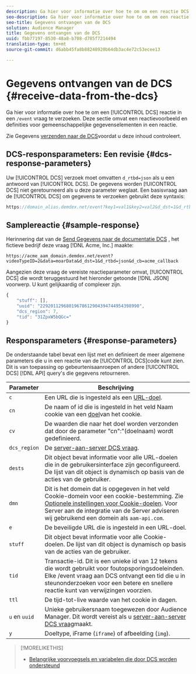 ```yaml
---
description: Ga hier voor informatie over hoe te om om een reactie DCS in een /event vraag te verzoeken. Deze sectie omvat een reactievoorbeeld en definities voor gemeenschappelijke gegevenselementen in een reactie.
seo-description: Ga hier voor informatie over hoe te om om een reactie DCS in een /event vraag te verzoeken. Deze sectie omvat een reactievoorbeeld en definities voor gemeenschappelijke gegevenselementen in een reactie.
seo-title: Gegevens ontvangen van de DCS
solution: Audience Manager
title: Gegevens ontvangen van de DCS
uuid: fbb77197-8530-48a8-b708-d785f7214494
translation-type: tm+mt
source-git-commit: d6abb45fa8b88248920b64db3ac4e72c53ecee13

---
```



# Gegevens ontvangen van de DCS {#receive-data-from-the-dcs}

Ga hier voor informatie over hoe te om een [!UICONTROL DCS] reactie in een `/event` vraag te verzoeken. Deze sectie omvat een reactievoorbeeld en definities voor gemeenschappelijke gegevenselementen in een reactie.

Zie Gegevens [verzenden naar de DCS](../../../api/dcs-intro/dcs-event-calls/dcs-url-send.md)voordat u deze inhoud controleert.

## DCS-responsparameters: Een revisie {#dcs-response-parameters}

Uw [!UICONTROL DCS] verzoek moet omvatten `d_rtbd=json` als u een antwoord van [!UICONTROL DCS]. De gegevens worden [!UICONTROL DCS] niet geretourneerd als u deze parameter weglaat. Een basisvraag aan de [!UICONTROL DCS] om gegevens te verzoeken gebruikt deze syntaxis:

```js
https://domain_alias.demdex.net/event?key1=val1&key2=val2&d_dst=1&d_rtbd=json&d_cb=callback
```

## Samplereactie {#sample-response}

Herinnering dat van de [Send Gegevens naar de documentatie DCS](../../../api/dcs-intro/dcs-event-calls/dcs-url-send.md) , het fictieve bedrijf deze vraag [!DNL Acme, Inc.] maakte:

`https://acme_aam_domain.demdex.net/event?videoTypeID=2&data=moarData&d_dst=1&d_rtbd=json&d_cb=acme_callback`

Aangezien deze vraag de vereiste reactieparameter omvat, [!UICONTROL DCS] die wordt teruggestuurd het hieronder getoonde [!DNL JSON] voorwerp. U kunt gelijkaardig of complexer zijn.

```js
{
    "stuff": [],
    "uuid": "22920112968019678612904394744954398990",
    "dcs_region": 7,
    "tid": "31ZpxW5bQGc="
}
```

## Responsparameters {#response-parameters}

De onderstaande tabel bevat een lijst met en definieert de meer algemene parameters die u in een reactie van de [!UICONTROL DCS]code kunt zien. Dit is van toepassing op gebeurtenisaanroepen of andere [!UICONTROL DCS] [!DNL API] query&#39;s die gegevens retourneren.

| Parameter | Beschrijving |
|--- |--- |
| `c` | Een URL die is ingesteld als een [URL-doel](../../../features/destinations/create-url-destination.md). |
| `cn` | De naam of id die is ingesteld in het veld Naam cookie van een [doel](../../../features/destinations/create-cookie-destination.md)van het cookie. |
| `cv` | De waarden die naar het doel worden verzonden dat door de parameter &quot;cn&quot;:&quot;(doelnaam) wordt gedefinieerd. |
| `dcs_region` | De [server-aan-server DCS vraag](../../../api/dcs-intro/dcs-api-reference/dcs-regions.md). |
| `dests` | Dit object bevat informatie voor alle URL-doelen die in de gebruikersinterface zijn geconfigureerd. De lijst van dit object is dynamisch op basis van de acties van de gebruiker. |
| `dmn` | Dit is het domein dat is opgegeven in het veld Cookie-domein voor een cookie-bestemming. Zie [Optionele instellingen voor Cookie-doelen](../../../features/destinations/cookie-destination-options.md).  Voor Server aan de integratie van de Server adviseren wij gebruikend een domein als `aam-api.com`. |
| `e` | De beveiligde URL die is ingesteld in een URL-doel. |
| `stuff` | Dit object bevat informatie voor alle Cookie-doelen. De lijst van dit object is dynamisch op basis van de acties van de gebruiker. |
| `tid` | Transactie-id. Dit is een unieke id van 12 tekens die wordt gebruikt voor foutopsporingsdoeleinden. Elke /event vraag aan DCS ontvangt een tid die u in steunonderzoeken voor een betere en snellere reactie kunt van verwijzingen voorzien. |
| `ttl` | De tijd-tot-live waarde van het cookie in dagen. |
| `u` en `uuid` | Unieke gebruikersnaam toegewezen door Audience Manager. Dit wordt vereist als u [server-aan-server DCS vraag](../../../api/dcs-intro/dcs-s2s/dcs-s2s-calls.md)maakt. |
| `y` | Doeltype, iFrame (`iframe`) of afbeelding (`img`). |

>[!MORELIKETHIS]
>
>* [Belangrijke voorvoegsels en variabelen die door DCS worden ondersteund](../../../api/dcs-intro/dcs-api-reference/dcs-keys.md)

